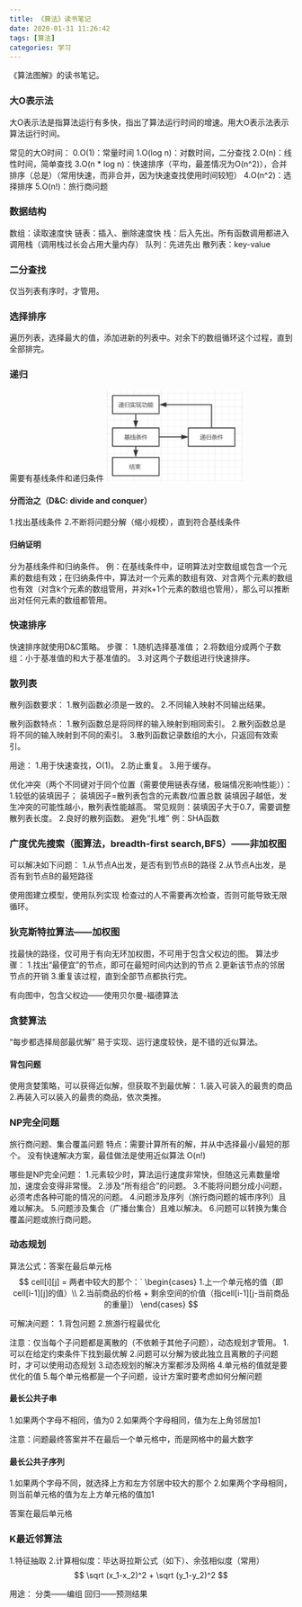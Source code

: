 ```yaml
---
title: 《算法》读书笔记
date: 2020-01-31 11:26:42
tags: [算法]
categories: 学习
---
```


《算法图解》的读书笔记。
<!--more-->
### 大O表示法
大O表示法是指算法运行有多快，指出了算法运行时间的增速。用大O表示法表示算法运行时间。

常见的大O时间：
0.O(1)：常量时间
1.O(log n)：对数时间，二分查找
2.O(n)：线性时间，简单查找
3.O(n * log n)：快速排序（平均，最差情况为O(n^2)），合并排序（总是）（常用快速，而非合并，因为快速查找使用时间较短）
4.O(n^2)：选择排序
5.O(n!)：旅行商问题



### 数据结构
数组：读取速度快
链表：插入、删除速度快
栈：后入先出。所有函数调用都进入调用栈（调用栈过长会占用大量内存）
队列：先进先出
散列表：key-value



### 二分查找
仅当列表有序时，才管用。



### 选择排序
遍历列表，选择最大的值，添加进新的列表中。对余下的数组循环这个过程，直到全部排完。



### 递归
需要有基线条件和递归条件
<img src="《算法》读书笔记/递归简化流程.jpg" alt="递归简化流程" style="zoom:40%;" />

#### 分而治之（D&C: divide and conquer）

1.找出基线条件
2.不断将问题分解（缩小规模），直到符合基线条件

#### 归纳证明
分为基线条件和归纳条件。
例：在基线条件中，证明算法对空数组或包含一个元素的数组有效；在归纳条件中，算法对一个元素的数组有效、对含两个元素的数组也有效（对含k个元素的数组管用，并对k+1个元素的数组也管用），那么可以推断出对任何元素的数组都管用。



### 快速排序
快速排序就使用D&C策略。
步骤：
1.随机选择基准值；
2.将数组分成两个子数组：小于基准值的和大于基准值的。
3.对这两个子数组进行快速排序。



### 散列表
散列函数要求：
1.散列函数必须是一致的。
2.不同输入映射不同输出结果。

散列函数特点：
1.散列函数总是将同样的输入映射到相同索引。
2.散列函数总是将不同的输入映射到不同的索引。
3.散列函数记录数组的大小，只返回有效索引。

用途：
1.用于快速查找，O(1)。
2.防止重复。
3.用于缓存。

优化冲突（两个不同键对于同个位置（需要使用链表存储，极端情况影响性能））：
1.较低的装填因子；
	装填因子=散列表包含的元素数/位置总数
	装填因子越低，发生冲突的可能性越小，散列表性能越高。
	常见规则：装填因子大于0.7，需要调整散列表长度。
2.良好的散列函数。
	避免“扎堆”
	例：SHA函数



### 广度优先搜索（图算法，breadth-first search,BFS）——非加权图
可以解决如下问题：
1.从节点A出发，是否有到节点B的路径
2.从节点A出发，是否有到节点B的最短路径

使用图建立模型，使用队列实现
检查过的人不需要再次检查，否则可能导致无限循环。



### 狄克斯特拉算法——加权图
找最快的路径，仅可用于有向无环加权图，不可用于包含父权边的图。
算法步骤：
1.找出“最便宜”的节点，即可在最短时间内达到的节点
2.更新该节点的邻居节点的开销
3.重复该过程，直到全部节点都执行完。

有向图中，包含父权边——使用贝尔曼-福德算法



### 贪婪算法
“每步都选择局部最优解”
易于实现、运行速度较快，是不错的近似算法。

#### 背包问题
使用贪婪策略，可以获得近似解，但获取不到最优解：
1.装入可装入的最贵的商品
2.再装入可以装入的最贵的商品，依次类推。



### NP完全问题
旅行商问题、集合覆盖问题
特点：需要计算所有的解，并从中选择最小/最短的那个。
没有快速解决方案，最佳做法是使用近似算法
O(n!)

哪些是NP完全问题：
1.元素较少时，算法运行速度非常快，但随这元素数量增加，速度会变得非常慢。
2.涉及“所有组合”的问题。
3.不能将问题分成小问题，必须考虑各种可能的情况的问题。
4.问题涉及序列（旅行商问题的城市序列）且难以解决。
5.问题涉及集合（广播台集合）且难以解决。
6.问题可以转换为集合覆盖问题或旅行商问题。



### 动态规划
算法公式：答案在最后单元格
$$
cell[i][j]  = 两者中较大的那个：`
  \begin{cases} 
   1.上一个单元格的值（即cell[i-1][j]的值）\\
   2.当前商品的价格 + 剩余空间的价值（指cell[i-1][j-当前商品的重量]）
  \end{cases}
$$

可解决问题：
1.背包问题
2.旅游行程最优化

注意：仅当每个子问题都是离散的（不依赖于其他子问题），动态规划才管用。
1.可以在给定约束条件下找到最优解
2.问题可以分解为彼此独立且离散的子问题时，才可以使用动态规划
3.动态规划的解决方案都涉及网格
4.单元格的值就是要优化的值
5.每个单元格都是一个子问题，设计方案时要考虑如何分解问题

#### 最长公共子串
1.如果两个字母不相同，值为0
2.如果两个字母相同，值为左上角邻居加1

注意：问题最终答案并不在最后一个单元格中，而是网格中的最大数字 

#### 最长公共子序列
1.如果两个字母不同，就选择上方和左方邻居中较大的那个
2.如果两个字母相同，则当前单元格的值为左上方单元格的值加1

答案在最后单元格

### K最近邻算法 
1.特征抽取
2.计算相似度：毕达哥拉斯公式（如下）、余弦相似度（常用）
$$
    \sqrt (x_1-x_2)^2  + \sqrt  (y_1-y_2)^2  
$$

用途：
	分类——编组
	回归——预测结果